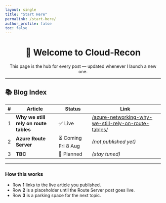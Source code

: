 ```yaml
---
layout: single
title: "Start Here"
permalink: /start-here/
author_profile: false
toc: false
---
```


<div align="center">
  <h1>👋 Welcome to Cloud-Recon</h1>
  <p>This page is the hub for every post — updated whenever I launch a new one.</p>
</div>

---

## 📚 Blog Index

| # | Article | Status | Link |
|---|---|---|---|
| 1 | **Why we still rely on route tables** | ✅ Live | [/azure-networking-why-we-still-rely-on-route-tables/](/Azure-Blog/azure-networking-why-we-still-rely-on-route-tables/) |
| 2 | **Azure Route Server** | ⏳ Coming Fri 8 Aug | *(not published yet)* |
| 3 | **TBC** | 📝 Planned | *(stay tuned)* |

---

### How this works
- Row **1** links to the live article you published.
- Row **2** is a placeholder until the Route Server post goes live.
- Row **3** is a parking space for the next topic.
